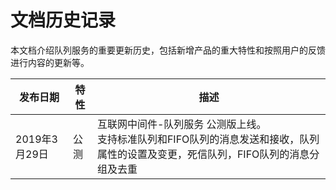 # 文档历史记录

本文档介绍队列服务的重要更新历史，包括新增产品的重大特性和按照用户的反馈进行内容的更新等。

|发布日期|特性|描述|
|-|-|-|
|2019年3月29日|公测|互联网中间件-队列服务 公测版上线。<br/>支持标准队列和FIFO队列的消息发送和接收，队列属性的设置及变更，死信队列，FIFO队列的消息分组及去重|

